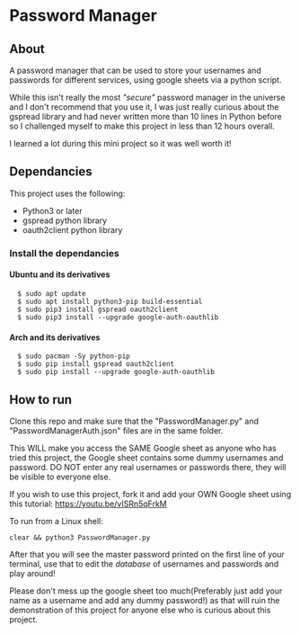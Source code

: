 # Password Manager

## About

A password manager that can be used to store your usernames and passwords for different services, using google sheets via a python script.

While this isn't really the most *"secure"* password manager in the universe and I don't recommend that you use it, I was just really curious about the gspread library and had never written more than 10 lines in Python before so I challenged myself to make this project in less than 12 hours overall.

I learned a lot during this mini project so it was well worth it!

## Dependancies

This project uses the following:
+ Python3 or later
+ gspread python library
+ oauth2client python library

### Install the dependancies

#### Ubuntu and its derivatives
```
  $ sudo apt update
  $ sudo apt install python3-pip build-essential
  $ sudo pip3 install gspread oauth2client
  $ sudo pip3 install --upgrade google-auth-oauthlib
```

#### Arch and its derivatives
```
  $ sudo pacman -Sy python-pip
  $ sudo pip install gspread oauth2client
  $ sudo pip install --upgrade google-auth-oauthlib
```

## How to run

Clone this repo and make sure that the "PasswordManager.py" and "PasswordManagerAuth.json" files are in the same folder.

This WILL make you access the SAME Google sheet as anyone who has tried this project, the Google sheet contains some dummy usernames and password. DO NOT enter any real usernames or passwords there, they will be visible to everyone else.

If you wish to use this project, fork it and add your OWN Google sheet using this tutorial: https://youtu.be/vISRn5qFrkM


To run from a Linux shell: 
``` 
clear && python3 PasswordManager.py
```

After that you will see the master password printed on the first line of your terminal, use that to edit the _database_ of usernames and passwords and play around! 

Please don't mess up the google sheet too much(Preferably just add your name as a username and add any dummy password!) as that will ruin the demonstration of this project for anyone else who is curious about this project.

